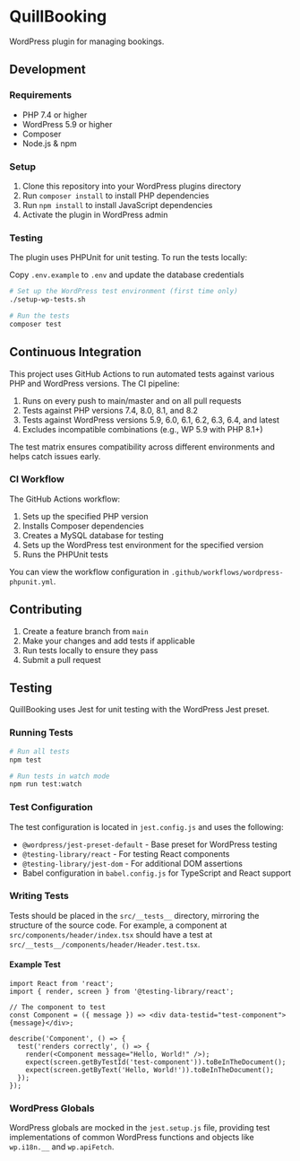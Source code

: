 # QuillBooking

WordPress plugin for managing bookings.

## Development

### Requirements

- PHP 7.4 or higher
- WordPress 5.9 or higher
- Composer
- Node.js & npm

### Setup

1. Clone this repository into your WordPress plugins directory
2. Run `composer install` to install PHP dependencies
3. Run `npm install` to install JavaScript dependencies
4. Activate the plugin in WordPress admin

### Testing

The plugin uses PHPUnit for unit testing. To run the tests locally:

Copy `.env.example` to `.env` and update the database credentials

```bash
# Set up the WordPress test environment (first time only)
./setup-wp-tests.sh

# Run the tests
composer test
```

## Continuous Integration

This project uses GitHub Actions to run automated tests against various PHP and WordPress versions. The CI pipeline:

1. Runs on every push to main/master and on all pull requests
2. Tests against PHP versions 7.4, 8.0, 8.1, and 8.2
3. Tests against WordPress versions 5.9, 6.0, 6.1, 6.2, 6.3, 6.4, and latest
4. Excludes incompatible combinations (e.g., WP 5.9 with PHP 8.1+)

The test matrix ensures compatibility across different environments and helps catch issues early.

### CI Workflow

The GitHub Actions workflow:

1. Sets up the specified PHP version
2. Installs Composer dependencies
3. Creates a MySQL database for testing
4. Sets up the WordPress test environment for the specified version
5. Runs the PHPUnit tests

You can view the workflow configuration in `.github/workflows/wordpress-phpunit.yml`.

## Contributing

1. Create a feature branch from `main`
2. Make your changes and add tests if applicable
3. Run tests locally to ensure they pass
4. Submit a pull request 

## Testing

QuillBooking uses Jest for unit testing with the WordPress Jest preset.

### Running Tests

```bash
# Run all tests
npm test

# Run tests in watch mode
npm run test:watch
```

### Test Configuration

The test configuration is located in `jest.config.js` and uses the following:

- `@wordpress/jest-preset-default` - Base preset for WordPress testing
- `@testing-library/react` - For testing React components
- `@testing-library/jest-dom` - For additional DOM assertions
- Babel configuration in `babel.config.js` for TypeScript and React support

### Writing Tests

Tests should be placed in the `src/__tests__` directory, mirroring the structure of the source code. For example, a component at `src/components/header/index.tsx` should have a test at `src/__tests__/components/header/Header.test.tsx`.

#### Example Test

```tsx
import React from 'react';
import { render, screen } from '@testing-library/react';

// The component to test
const Component = ({ message }) => <div data-testid="test-component">{message}</div>;

describe('Component', () => {
  test('renders correctly', () => {
    render(<Component message="Hello, World!" />);
    expect(screen.getByTestId('test-component')).toBeInTheDocument();
    expect(screen.getByText('Hello, World!')).toBeInTheDocument();
  });
});
```

### WordPress Globals

WordPress globals are mocked in the `jest.setup.js` file, providing test implementations of common WordPress functions and objects like `wp.i18n.__` and `wp.apiFetch`. 